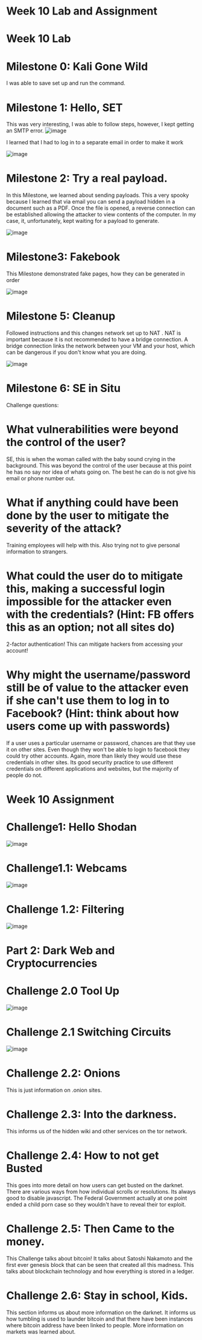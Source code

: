 # Week 10 Lab and Assignment

# Week 10 Lab
# Milestone 0: Kali Gone Wild

I was able to save set up and run the command.

# Milestone 1: Hello, SET

This was very interesting, I was able to follow steps, however, I kept getting an SMTP error.
![image](https://user-images.githubusercontent.com/36680097/41015768-9c78a90c-6900-11e8-8904-3195de49874a.png)

I learned that I had to log in to a separate email in order to make it work

![image](https://user-images.githubusercontent.com/36680097/41016331-8c8011f4-6903-11e8-9574-6331a44b93f6.png)

# Milestone 2: Try a real payload.
In this Milestone, we learned about sending payloads. This a very spooky because I learned that via email you can send a payload hidden in a document such as a PDF. Once the file is opened, a reverse connection can be established allowing the attacker to view contents of the computer. In my case, it, unfortunately, kept waiting for a payload to generate.

![image](https://user-images.githubusercontent.com/36680097/41051439-fbe8e7f2-696a-11e8-9720-2deafeacf9d3.png)

# Milestone3: Fakebook
This Milestone demonstrated fake pages, how they can be generated in order

![image](https://user-images.githubusercontent.com/36680097/41065787-a2855d7e-6994-11e8-8ef3-6828f1543d22.png)

# Milestone 5:  Cleanup

Followed instructions and this changes network set up to  NAT . NAT is important because it is not recommended to have a bridge connection. A bridge connection links the network between your VM and your host, which can be dangerous if you don't know what you are doing.

![image](https://user-images.githubusercontent.com/36680097/41066754-e359df52-6997-11e8-8b80-7a19b6a1023a.png)

# Milestone 6: SE in Situ

Challenge questions:
# What vulnerabilities were beyond the control of the user?
SE, this is when the woman called with the baby sound crying in the background. This was beyond the control of the user because at this point he has no say nor idea of whats going on. The best he can do is not give his email or phone number out.
# What if anything could have been done by the user to mitigate the severity of the attack?
Training employees will help with this. Also trying not to give personal information to strangers.


# What could the user do to mitigate this, making a successful login impossible for the attacker even with the credentials? (Hint: FB offers this as an option; not all sites do)
2-factor authentication! This can mitigate hackers from accessing your account!

# Why might the username/password still be of value to the attacker even if she can't use them to log in to Facebook? (Hint: think about how users come up with passwords)
If a user uses a particular username or password, chances are that they use it on other sites. Even though they won't be able to login to facebook they could try other accounts. Again, more than likely they would use these credentials in other sites. Its good security practice to use different credentials on different applications and websites, but the majority of people do not.

# Week 10 Assignment

# Challenge1: Hello Shodan
![image](https://user-images.githubusercontent.com/36680097/40997445-927b6c10-68b9-11e8-9c9b-c8c2c06753d3.png)

# Challenge1.1: Webcams
![image](https://user-images.githubusercontent.com/36680097/41000659-89e28854-68c3-11e8-9d10-7f78f698830f.png)

# Challenge 1.2: Filtering
![image](https://user-images.githubusercontent.com/36680097/41001561-261ec8f2-68c6-11e8-87d4-74a175838447.png)

# Part 2: Dark Web and Cryptocurrencies

# Challenge 2.0 Tool Up
![image](https://user-images.githubusercontent.com/36680097/41003433-9f5a9192-68cb-11e8-963a-7f322df85875.png)

# Challenge 2.1 Switching Circuits
![image](https://user-images.githubusercontent.com/36680097/41011216-a829e712-68f0-11e8-8294-6f8b948a0f7c.png)

# Challenge 2.2: Onions
This is just information on .onion sites.

# Challenge 2.3: Into the darkness.
This informs us of the hidden wiki and other services on the tor network.

# Challenge 2.4: How to not get Busted
This goes into more detail on how users can get busted on the darknet. There are various ways from how individual scrolls or resolutions. Its always good to disable javascript. The Federal Government actually at one point ended a child porn case so they wouldn't have to reveal their tor exploit.

# Challenge 2.5: Then Came to the money.
This Challenge talks about bitcoin! It talks about Satoshi Nakamoto and the first ever genesis block that can be seen that created all this madness. This talks about blockchain technology and how everything is stored in a ledger.

# Challenge 2.6: Stay in school, Kids.
This section informs us about more information on the darknet. It informs us how tumbling is used to launder bitcoin and that there have been instances where bitcoin address have been linked to people. More information on markets was learned about.

